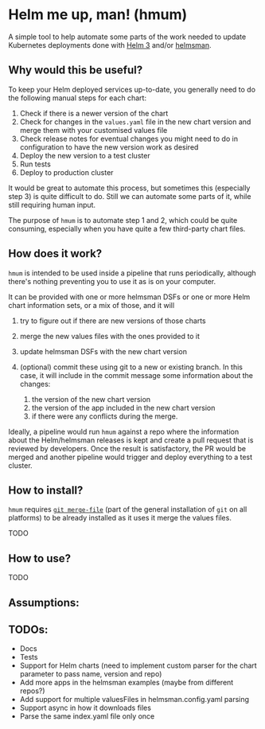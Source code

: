 # Helm me up, man! (hmum)
A simple tool to help automate some parts of the work needed to update Kubernetes deployments done with [Helm 3](https://helm.sh/) and/or [helmsman](https://github.com/Praqma/helmsman).

## Why would this be useful?

To keep your Helm deployed services up-to-date, you generally need to do the following manual steps for each chart:

1. Check if there is a newer version of the chart
2. Check for changes in the `values.yaml` file in the new chart version and merge them with your customised values file
3. Check release notes for eventual changes you might need to do in configuration to have the new version work as desired 
4. Deploy the new version to a test cluster 
5. Run tests
6. Deploy to production cluster

It would be great to automate this process, but sometimes this (especially step 3) is quite difficult to do. 
Still we can automate some parts of it, while still requiring human input.

The purpose of `hmum` is to automate step 1 and 2, which could be quite consuming, especially when you have quite a few third-party chart files.

## How does it work?

`hmum` is intended to be used inside a pipeline that runs periodically, although there's nothing preventing you to use it as is on your computer. 

It can be provided with one or more helmsman DSFs or one or more Helm chart information sets, or a mix of those, and it will 
1. try to figure out if there are new versions of those charts
2. merge the new values files with the ones provided to it
3. update helmsman DSFs with the new chart version
4. (optional) commit these using git to a new or existing branch. In this case, it will include in the commit message some information about the changes:
    
    1. the version of the new chart version
    2. the version of the app included in the new chart version
    3. if there were any conflicts during the merge.  
    
Ideally, a pipeline would run `hmum` against a repo where the information about the Helm/helmsman releases is kept and create a pull request that is reviewed by developers. Once the result is satisfactory, the PR would be merged and another pipeline would trigger and deploy everything to a test cluster. 

## How to install?

`hmum` requires [`git merge-file`](https://git-scm.com/docs/git-merge-file) (part of the general installation of `git` on all platforms) to be already installed as it uses it merge the values files.

TODO

## How to use?

TODO

## Assumptions:

## TODOs:

* Docs
* Tests
* Support for Helm charts (need to implement custom parser for the chart parameter to pass name, version and repo)
* Add more apps in the helmsman examples (maybe from different repos?)
* Add support for multiple valuesFiles in helmsman.config.yaml parsing
* Support async in how it downloads files
* Parse the same index.yaml file only once